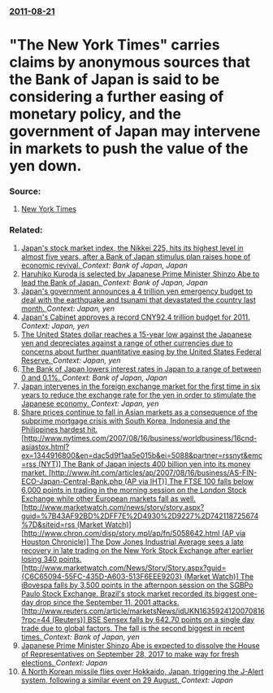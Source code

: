 ### [2011-08-21](/news/2011/08/21/index.md)

# "The New York Times" carries claims by anonymous sources that the Bank of Japan is said to be considering a further easing of monetary policy, and the government of Japan may intervene in markets to push the value of the yen down. 




### Source:

1. [New York Times](http://www.nytimes.com/reuters/2011/08/21/business/business-us-japan-economy-boj.html?_r=1&partner=rss&emc=rss)

### Related:

1. [Japan's stock market index, the Nikkei 225, hits its highest level in almost five years, after a Bank of Japan stimulus plan raises hope of economic revival. ](/news/2013/04/5/japan-s-stock-market-index-the-nikkei-225-hits-its-highest-level-in-almost-five-years-after-a-bank-of-japan-stimulus-plan-raises-hope-of.md) _Context: Bank of Japan, Japan_
2. [Haruhiko Kuroda is selected by Japanese Prime Minister Shinzo Abe to lead the Bank of Japan. ](/news/2013/02/28/haruhiko-kuroda-is-selected-by-japanese-prime-minister-shinza-abe-to-lead-the-bank-of-japan.md) _Context: Bank of Japan, Japan_
3. [Japan's government announces a 4 trillion yen emergency budget to deal with the earthquake and tsunami that devastated the country last month. ](/news/2011/04/22/japan-s-government-announces-a-4-trillion-yen-emergency-budget-to-deal-with-the-earthquake-and-tsunami-that-devastated-the-country-last-mont.md) _Context: Japan, yen_
4. [Japan's Cabinet approves a record CNY92.4 trillion budget for 2011. ](/news/2010/12/24/japan-s-cabinet-approves-a-record-cny92-4-trillion-budget-for-2011.md) _Context: Japan, yen_
5. [The United States dollar reaches a 15-year low against the Japanese yen and depreciates against a range of other currencies due to concerns about further quantitative easing by the United States Federal Reserve. ](/news/2010/10/7/the-united-states-dollar-reaches-a-15-year-low-against-the-japanese-yen-and-depreciates-against-a-range-of-other-currencies-due-to-concerns.md) _Context: Japan, yen_
6. [The Bank of Japan lowers interest rates in Japan to a range of between 0 and 0.1%. ](/news/2010/10/5/the-bank-of-japan-lowers-interest-rates-in-japan-to-a-range-of-between-0-and-0-1.md) _Context: Bank of Japan, Japan_
7. [Japan intervenes in the foreign exchange market for the first time in six years to reduce the exchange rate for the yen in order to stimulate the Japanese economy. ](/news/2010/09/15/japan-intervenes-in-the-foreign-exchange-market-for-the-first-time-in-six-years-to-reduce-the-exchange-rate-for-the-yen-in-order-to-stimulat.md) _Context: Japan, yen_
8. [ Share prices continue to fall in Asian markets as a consequence of the subprime mortgage crisis with South Korea, Indonesia and the Philippines hardest hit. [http://www.nytimes.com/2007/08/16/business/worldbusiness/16cnd-asiastox.html?ex=1344916800&en=dac5d9f1aa5e015b&ei=5088&partner=rssnyt&emc=rss (NYT)] The Bank of Japan injects 400 billion yen into its money market. [http://www.iht.com/articles/ap/2007/08/16/business/AS-FIN-ECO-Japan-Central-Bank.php (AP via IHT)] The FTSE 100 falls below 6,000 points in trading in the morning session on the London Stock Exchange while other European markets fall as well. [http://www.marketwatch.com/news/story/story.aspx?guid=%7B43AF92BD%2DFF7E%2D4930%2D9227%2D742118725674%7D&siteid=rss (Market Watch)] [http://www.chron.com/disp/story.mpl/ap/fn/5058642.html (AP via Houston Chronicle)] The Dow Jones Industrial Average sees a late recovery in late trading on the New York Stock Exchange after earlier losing 340 points. [http://www.marketwatch.com/News/Story/Story.aspx?guid={C6C65094-55FC-435D-A603-513F6EEE9203} (Market Watch)] The iBovespa falls by 3,500 points in the afternoon session on the SGBPo Paulo Stock Exchange. Brazil's stock market recorded its biggest one-day drop since the September 11, 2001 attacks. [http://www.reuters.com/article/marketsNews/idUKN1635924120070816?rpc=44 (Reuters)] BSE Sensex falls by 642.70 points on a single day trade due to global factors. The fall is the second biggest in recent times. ](/news/2007/08/16/share-prices-continue-to-fall-in-asian-markets-as-a-consequence-of-the-subprime-mortgage-crisis-with-south-korea-indonesia-and-the-philipp.md) _Context: Bank of Japan, yen_
9. [Japanese Prime Minister Shinzo Abe is expected to dissolve the House of Representatives on September 28, 2017 to make way for fresh elections. ](/news/2017/09/17/japanese-prime-minister-shinza-abe-is-expected-to-dissolve-the-house-of-representatives-on-september-28-2017-to-make-way-for-fresh-electio.md) _Context: Japan_
10. [A North Korean missile flies over Hokkaido, Japan, triggering the J-Alert system, following a similar event on 29 August. ](/news/2017/09/15/a-north-korean-missile-flies-over-hokkaido-japan-triggering-the-j-alert-system-following-a-similar-event-on-29-august.md) _Context: Japan_
